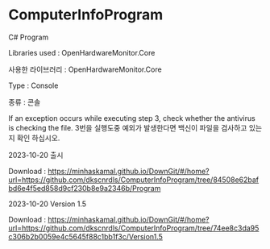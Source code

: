 # ComputerInfoProgram

C# Program

Libraries used : OpenHardwareMonitor.Core

사용한 라이브러리 : OpenHardwareMonitor.Core

Type : Console

종류 : 콘솔

If an exception occurs while executing step 3, check whether the antivirus is checking the file.
3번을 실행도중 예외가 발생한다면 백신이 파일을 검사하고 있는지 확인 하십시오.

2023-10-20 출시

Download : https://minhaskamal.github.io/DownGit/#/home?url=https://github.com/dkscnrdls/ComputerInfoProgram/tree/84508e62bafbd6e4f5ed858d9cf230b8e9a2346b/Program

2023-10-20 Version 1.5

Download : https://minhaskamal.github.io/DownGit/#/home?url=https://github.com/dkscnrdls/ComputerInfoProgram/tree/74ee8c3da95c306b2b0059e4c5645f88c1bb1f3c/Version1.5
